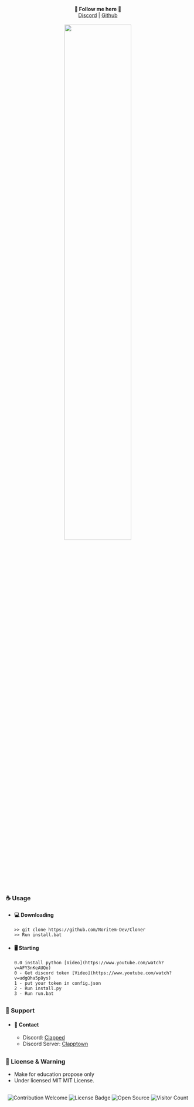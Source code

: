 <p align='center'>
  <b>🦊 Follow me here 🦊</b><br>  
  <a href="https://discord.gg/toolstown">Discord</a> |
  <a href="https://github.com/noritem-dev">Github</a><br><br>
  <img src="https://cdn.discordapp.com/attachments/971147952464752643/983091260648718346/Screenshot_2022-06-05_213331.png" style="width: 60%">
</p>

##  


### ☕ Usage  
- #### 💻 Downloading
     ```
    >> git clone https://github.com/Noritem-Dev/Cloner
    >> Run install.bat
    ```
- #### 🖥️ Starting
      0.0 install python [Video](https://www.youtube.com/watch?v=AFY3nKeAUQo)
      0 - Get discord token [Video](https://www.youtube.com/watch?v=udgQha5p8ys)  
      1 - put your token in config.json
      2 - Run install.py
      3 - Run run.bat

##  


### 🧰 Support
- #### 📧 Contact
     - Discord: [Clapped](https://discord.com/users/1100896781778300969)
     - Discord Server: [Clapptown](https://discord.gg/V3qgAvgm9m)

##  

### 📜 License & Warning
- Make for education propose only
- Under licensed MIT MIT License.

##  

<p align="center">
  <img src="https://img.shields.io/badge/contributions-welcome-brightgreen.svg?style=flat" alt="Contribution Welcome">
  <img src="https://img.shields.io/badge/License-GPLv3-blue.svg" alt="License Badge">
  <img src="https://badges.frapsoft.com/os/v3/open-source.svg?v=103" alt="Open Source">
  <img src="https://visitor-badge.laobi.icu/badge?page_id=Noritem-Dev.Cloner" alt="Visitor Count">
</p>